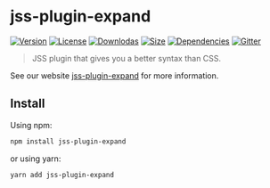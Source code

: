 # jss-plugin-expand

[![Version](https://img.shields.io/npm/v/jss-plugin-expand.svg?style=flat)](https://npmjs.org/package/jss-plugin-expand)
[![License](https://img.shields.io/npm/l/jss-plugin-expand.svg?style=flat)](https://github.com/cssinjs/jss/blob/master/LICENSE)
[![Downlodas](https://img.shields.io/npm/dm/jss-plugin-expand.svg?style=flat)](https://npmjs.org/package/jss-plugin-expand)
[![Size](https://img.shields.io/bundlephobia/minzip/jss-plugin-expand.svg?style=flat)](https://npmjs.org/package/jss-plugin-expand)
[![Dependencies](https://img.shields.io/david/cssinjs/jss.svg?path=packages%2Fjss-plugin-expand&style=flat)](https://npmjs.org/package/jss-plugin-expand)
[![Gitter](https://badges.gitter.im/JoinChat.svg)](https://gitter.im/cssinjs/lobby)

> JSS plugin that gives you a better syntax than CSS.

See our website [jss-plugin-expand](https://cssinjs.org/jss-plugin-expand?v=v10.5.1) for more information.

## Install

Using npm:

```sh
npm install jss-plugin-expand
```

or using yarn:

```sh
yarn add jss-plugin-expand
```
